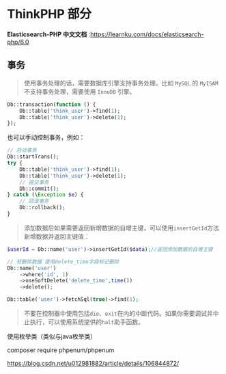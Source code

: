 

# ThinkPHP 部分

**Elasticsearch-PHP 中文文档** :https://learnku.com/docs/elasticsearch-php/6.0

## 事务

> 使用事务处理的话，需要数据库引擎支持事务处理。比如 `MySQL` 的 `MyISAM` 不支持事务处理，需要使用 `InnoDB` 引擎。

```php
Db::transaction(function () {
    Db::table('think_user')->find(1);
    Db::table('think_user')->delete(1);
});
```

也可以手动控制事务，例如：

```php
// 启动事务
Db::startTrans();
try {
    Db::table('think_user')->find(1);
    Db::table('think_user')->delete(1);
    // 提交事务
    Db::commit();
} catch (\Exception $e) {
    // 回滚事务
    Db::rollback();
}
```

> 添加数据后如果需要返回新增数据的自增主键，可以使用`insertGetId`方法新增数据并返回主键值：

```php
$userId = Db::name('user')->insertGetId($data);//返回添加数据的自增主键
```



```php
// 软删除数据 使用delete_time字段标记删除
Db::name('user')
	->where('id', 1)
	->useSoftDelete('delete_time',time())
    ->delete();
```

```php
Db::table('user')->fetchSql(true)->find(1);
```

> 不要在控制器中使用包括`die`、`exit`在内的中断代码。如果你需要调试并中止执行，可以使用系统提供的`halt`助手函数。

使用枚举类（类似与java枚举类）

composer require phpenum/phpenum



https://blog.csdn.net/u012981882/article/details/106844872/